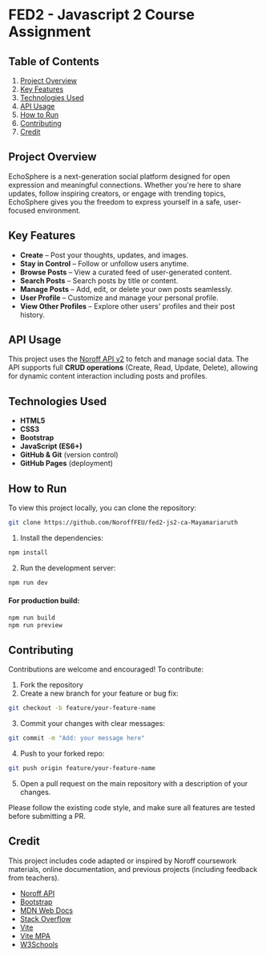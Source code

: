 # FED2 - Javascript 2 Course Assignment

## Table of Contents

1. [Project Overview](#project-overview)
2. [Key Features](#key-features)
3. [Technologies Used](#technologies-used)
4. [API Usage](#api-usage)
5. [How to Run](#how-to-run)
6. [Contributing](#contributing)
7. [Credit](#credit)

## Project Overview

EchoSphere is a next-generation social platform designed for open expression and meaningful connections. Whether you're here to share updates, follow inspiring creators, or engage with trending topics, EchoSphere gives you the freedom to express yourself in a safe, user-focused environment.

## Key Features

- **Create** – Post your thoughts, updates, and images.
- **Stay in Control** – Follow or unfollow users anytime.
- **Browse Posts** – View a curated feed of user-generated content.
- **Search Posts** – Search posts by title or content.
- **Manage Posts** – Add, edit, or delete your own posts seamlessly.
- **User Profile** – Customize and manage your personal profile.
- **View Other Profiles** – Explore other users' profiles and their post history.

## API Usage

This project uses the [Noroff API v2](https://docs.noroff.dev/docs/v2) to fetch and manage social data. The API supports full **CRUD operations** (Create, Read, Update, Delete), allowing for dynamic content interaction including posts and profiles.

## Technologies Used

- **HTML5**
- **CSS3**
- **Bootstrap**
- **JavaScript (ES6+)**
- **GitHub & Git** (version control)
- **GitHub Pages** (deployment)

## How to Run

To view this project locally, you can clone the repository:

```bash
git clone https://github.com/NoroffFEU/fed2-js2-ca-Mayamariaruth
```

1. Install the dependencies:

```bash
npm install
```

2. Run the development server:

```bash
npm run dev
```

#### For production build:

```bash
npm run build
npm run preview
```

## Contributing

Contributions are welcome and encouraged! To contribute:

1. Fork the repository
2. Create a new branch for your feature or bug fix:

```bash
git checkout -b feature/your-feature-name
```

3. Commit your changes with clear messages:

```bash
git commit -m "Add: your message here"
```

4. Push to your forked repo:

```bash
git push origin feature/your-feature-name
```

5. Open a pull request on the main repository with a description of your changes.

Please follow the existing code style, and make sure all features are tested before submitting a PR.

## Credit

This project includes code adapted or inspired by Noroff coursework materials, online documentation, and previous projects (including feedback from teachers).

- [Noroff API](https://docs.noroff.dev/docs/v2)
- [Bootstrap](https://getbootstrap.com/docs/5.3/getting-started/introduction/)
- [MDN Web Docs](https://developer.mozilla.org/en-US/)
- [Stack Overflow](https://stackoverflow.com/)
- [Vite](https://vitejs.dev/config/)
- [Vite MPA](https://vite.dev/guide/build.html#multi-page-app)
- [W3Schools](https://www.w3schools.com/)
